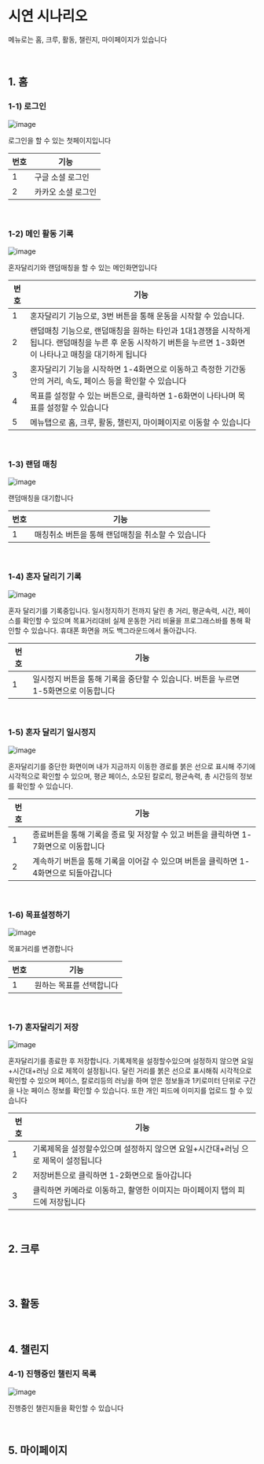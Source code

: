 # 시연 시나리오

메뉴로는 홈, 크루, 활동, 챌린지, 마이페이지가 있습니다

<br>

## 1. 홈

### 1-1) 로그인

![image](images/home/1.png)

로그인을 할 수 있는 첫페이지입니다

| 번호 | 기능               |
| ---- | ------------------ |
| 1    | 구글 소셜 로그인   |
| 2    | 카카오 소셜 로그인 |

<br>

### 1-2) 메인 활동 기록

![image](images/home/2.png)

혼자달리기와 랜덤매칭을 할 수 있는 메인화면입니다

| 번호 | 기능                                                                                                                                                             |
| ---- | ---------------------------------------------------------------------------------------------------------------------------------------------------------------- |
| 1    | 혼자달리기 기능으로, 3번 버튼을 통해 운동을 시작할 수 있습니다.                                                                                                  |
| 2    | 랜덤매칭 기능으로, 랜덤매칭을 원하는 타인과 1대1경쟁을 시작하게 됩니다. 랜덤매칭을 누른 후 운동 시작하기 버튼을 누르면 1-3화면이 나타나고 매칭을 대기하게 됩니다 |
| 3    | 혼자달리기 기능을 시작하면 1-4화면으로 이동하고 측정한 기간동안의 거리, 속도, 페이스 등을 확인할 수 있습니다                                                     |
| 4    | 목표를 설정할 수 있는 버튼으로, 클릭하면 1-6화면이 나타나며 목표를 설정할 수 있습니다                                                                            |
| 5    | 메뉴탭으로 홈, 크루, 활동, 챌린지, 마이페이지로 이동할 수 있습니다                                                                                               |

<br>

### 1-3) 랜덤 매칭

![image](images/home/3.png)

랜덤매칭을 대기합니다

| 번호 | 기능                                               |
| ---- | -------------------------------------------------- |
| 1    | 매칭취소 버튼을 통해 랜덤매칭을 취소할 수 있습니다 |

<br>

### 1-4) 혼자 달리기 기록

![image](images/home/4.png)

혼자 달리기를 기록중입니다.
일시정지하기 전까지 달린 총 거리, 평균속력, 시간, 페이스를 확인할 수 있으며 목표거리대비 실제 운동한 거리 비율을 프로그래스바를 통해 확인할 수 있습니다.
휴대폰 화면을 꺼도 백그라운드에서 돌아갑니다.

| 번호 | 기능                                                                                 |
| ---- | ------------------------------------------------------------------------------------ |
| 1    | 일시정지 버튼을 통해 기록을 중단할 수 있습니다. 버튼을 누르면 1-5화면으로 이동합니다 |

<br>

### 1-5) 혼자 달리기 일시정지

![image](images/home/5.png)

혼자달리기를 중단한 화면이며 내가 지금까지 이동한 경로를 붉은 선으로 표시해 주기에 시각적으로 확인할 수 있으며, 평균 페이스, 소모된 칼로리, 평균속력, 총 시간등의 정보를 확인할 수 있습니다.

| 번호 | 기능                                                                                  |
| ---- | ------------------------------------------------------------------------------------- |
| 1    | 종료버튼을 통해 기록을 종료 및 저장할 수 있고 버튼을 클릭하면 1-7화면으로 이동합니다  |
| 2    | 계속하기 버튼을 통해 기록을 이어갈 수 있으며 버튼을 클릭하면 1-4화면으로 되돌아갑니다 |

<br>

### 1-6) 목표설정하기

![image](images/home/6.png)

목표거리를 변경합니다

| 번호 | 기능                     |
| ---- | ------------------------ |
| 1    | 원하는 목표를 선택합니다 |

<br>

### 1-7) 혼자달리기 저장

![image](images/home/7.png)

혼자달리기를 종료한 후 저장합니다.
기록제목을 설정할수있으며 설정하지 않으면 요일+시간대+러닝 으로 제목이 설정됩니다.
달린 거리를 붉은 선으로 표시해줘 시각적으로 확인할 수 있으며 페이스, 칼로리등의 러닝을 하며 얻은 정보들과 1키로미터 단위로 구간을 나눈 페이스 정보를 확인할 수 있습니다.
또한 개인 피드에 이미지를 업로드 할 수 있습니다

| 번호 | 기능                                                                              |
| ---- | --------------------------------------------------------------------------------- |
| 1    | 기록제목을 설정할수있으며 설정하지 않으면 요일+시간대+러닝 으로 제목이 설정됩니다 |
| 2    | 저장버튼으로 클릭하면 1-2화면으로 돌아갑니다                                      |
| 3    | 클릭하면 카메라로 이동하고, 촬영한 이미지는 마이페이지 탭의 피드에 저장됩니다     |

<br>

## 2. 크루

<br>

<br>

## 3. 활동

<br>

## 4. 챌린지

### 4-1) 진행중인 챌린지 목록

![image](images/challenge/1.jpg)

진행중인 챌린지들을 확인할 수 있습니다

<br>

## 5. 마이페이지

<br>
